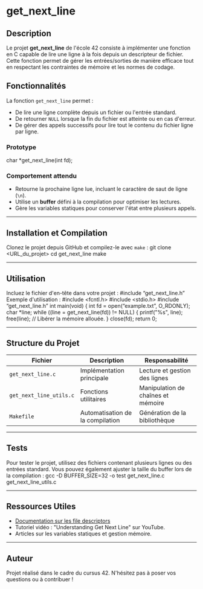 # get_next_line

## Description
Le projet **get_next_line** de l'école 42 consiste à implémenter une fonction en C capable de lire une ligne à la fois depuis un descripteur de fichier. Cette fonction permet de gérer les entrées/sorties de manière efficace tout en respectant les contraintes de mémoire et les normes de codage.

## Fonctionnalités
La fonction `get_next_line` permet :
- De lire une ligne complète depuis un fichier ou l'entrée standard.
- De retourner `NULL` lorsque la fin du fichier est atteinte ou en cas d'erreur.
- De gérer des appels successifs pour lire tout le contenu du fichier ligne par ligne.

### Prototype
char *get_next_line(int fd);

### Comportement attendu
- Retourne la prochaine ligne lue, incluant le caractère de saut de ligne (`\n`).
- Utilise un **buffer** défini à la compilation pour optimiser les lectures.
- Gère les variables statiques pour conserver l'état entre plusieurs appels.

---

## Installation et Compilation
Clonez le projet depuis GitHub et compilez-le avec `make` :
git clone <URL_du_projet> cd get_next_line make

---

## Utilisation
Incluez le fichier d'en-tête dans votre projet :
#include “get_next_line.h”
Exemple d'utilisation :
#include <fcntl.h> #include <stdio.h> #include “get_next_line.h”
int main(void) { int fd = open(“example.txt”, O_RDONLY); char *line;
while ((line = get_next_line(fd)) != NULL) {
    printf("%s", line);
    free(line); // Libérer la mémoire allouée.
}
close(fd);
return 0;

---

## Structure du Projet
| Fichier          | Description                          | Responsabilité                   |
|------------------|--------------------------------------|----------------------------------|
| `get_next_line.c`| Implémentation principale            | Lecture et gestion des lignes   |
| `get_next_line_utils.c` | Fonctions utilitaires           | Manipulation de chaînes et mémoire |
| `Makefile`       | Automatisation de la compilation     | Génération de la bibliothèque   |

---

## Tests
Pour tester le projet, utilisez des fichiers contenant plusieurs lignes ou des entrées standard. Vous pouvez également ajuster la taille du buffer lors de la compilation :
gcc -D BUFFER_SIZE=32 -o test get_next_line.c get_next_line_utils.c

---

## Ressources Utiles
- [Documentation sur les file descriptors](https://man7.org/linux/man-pages/man2/open.2.html)
- Tutoriel vidéo : "Understanding Get Next Line" sur YouTube.
- Articles sur les variables statiques et gestion mémoire.

---

## Auteur
Projet réalisé dans le cadre du cursus 42. N'hésitez pas à poser vos questions ou à contribuer !
